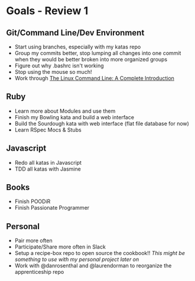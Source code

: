 # Goals - Review 1

## Git/Command Line/Dev Environment

* Start using branches, especially with my katas repo
* Group my commits better, stop lumping all changes into one commit when they would be better broken into more organized groups
* Figure out why .bashrc isn't working
* Stop using the mouse so much!
* Work through [The Linux Command Line: A Complete Introduction](http://www.amazon.com/Linux-Command-Line-Complete-Introduction/dp/1593273894/ref=sr_1_1?ie=UTF8&qid=1425486169&sr=8-1)

## Ruby

* Learn more about Modules and use them
* Finish my Bowling kata and build a web interface
* Build the Sourdough kata with web interface (flat file database for now)
* Learn RSpec Mocs & Stubs

## Javascript

* Redo all katas in Javascript
* TDD all katas with Jasmine

## Books

* Finish POODiR
* Finish Passionate Programmer

## Personal

* Pair more often
* Participate/Share more often in Slack
* Setup a recipe-box repo to open source the cookbook!! *This might be something to use with my personal project later on*
* Work with @danrosenthal and @laurendorman to reorganize the apprenticeship repo